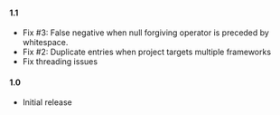 #### 1.1
- Fix #3: False negative when null forgiving operator is preceded by whitespace.
- Fix #2: Duplicate entries when project targets multiple frameworks
- Fix threading issues

#### 1.0
- Initial release